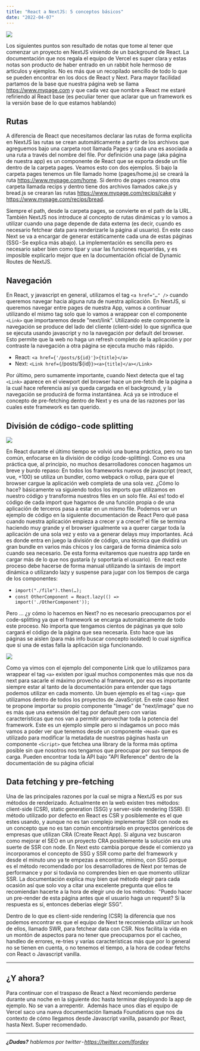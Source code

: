 ```yaml
---
title: "React a NextJS: 5 conceptos básicos"
date: "2022-04-07"
---
```


![](https://assets.vercel.com/image/upload/q_auto/front/assets/design/black-nextjs.png)

Los siguientes puntos son resultado de notas que tome al tener que comenzar un proyecto en NextJS viniendo de un background de React. La documentación que nos regala el equipo de Vercel es super clara y estas notas son producto de haber entrado en un rabbit hole hermoso de articulos y ejemplos. No es más que un recopilado sencillo de todo lo que se pueden encontrar en los docs de React y Next.
Para mayor facilidad partamos de la base que nuestra página web se llama https://www.mypage.com y que cada vez que nombre a React me estaré refiriendo al React base (es peculiar tener que aclarar que un framework es la versión base de lo que estamos hablando)

## Rutas

A diferencia de React que necesitamos declarar las rutas de forma explicita en NextJS las rutas se crean automáticamente a partir de los archivos que agreguemos bajo una carpeta root llamada Pages y cada una es asociada a una ruta a través del nombre del file. Por definición una page (aka página de nuestra app) es un componente de React que se exporta desde un file dentro de la carpeta pages. Veamos esto con dos ejemplos.
Si bajo la carpeta pages tenemos un file llamado home (pages/home.js) se creará la ruta https://www.mypage.com/home.
Si dentro de pages creamos otra carpeta llamada recips y dentro tiene dos archivos llamados cake.js y bread.js se crearan las rutas https://www.mypage.com/recips/cake y https://www.mypage.com/recips/bread.

Siempre el path, desde la carpeta pages, se convierte en el path de la URL.
También NextJS nos introduce al concepto de rutas dinámicas y lo vamos a utilizar cuando una page depende de data externa (es decir, cuando es necesario fetchear data para renderizarle la página al usuario). En este caso Next se va a encargar de generar estáticamente cada una de estas páginas (SSG - Se explica más abajo). La implementación es sencilla pero es necesario saber bien como tipar y usar las funciones requeridas, y es imposible explicarlo mejor que en la documentación oficial de Dynamic Routes de NextJS.

## Navegación

En React, y javascript en general, utilizamos el tag `<a href="…" />` cuando queremos navegar hacia alguna ruta de nuestra aplicación. En NextJS, si queremos navegar entre pages de nuestra App, vamos a continuar utilizando el mismo tag solo que lo vamos a wrappear con el componente `<Link>` que importaremos desde "next/link". Utilizando este componente la navegación se produce del lado del cliente (client-side) lo que significa que se ejecuta usando javascript y no la navegación por default del browser. Esto permite que la web no haga un refresh completo de la aplicación y por contraste la navegación a otra página se ejecuta mucho más rápido.

- React: `<a href={'/posts/${id}'}>{title}</a>`
- Next: `<Link href={`/posts/${id}`}><a>{title}</a></Link>`

Por último, pero sumamente importante, cuando Next detecta que el tag `<Link>` aparece en el viewport del browser hace un pre-fetch de la página a la cual hace referencia así ya queda cargada en el background, y la navegación se producirá de forma instantánea. Acá ya se introduce el concepto de pre-fetching dentro de Next y es una de las razones por las cuales este framework es tan querido.

## División de código - code splitting

![](https://media.giphy.com/media/l0HlEV7ZbFe0zxF0Q/giphy.gif)

En React durante el último tiempo se volvió una buena práctica, pero no tan común, enfocarse en la división de código (code-splitting). Como es una práctica que, al principio, no muchos desarrolladores conocen hagamos un breve y burdo repaso:
En todos los frameworks nuevos de javascript (react, vue, +100) se utiliza un bundler, como webpack o rollup, para que el browser cargue la aplicación web completa de una sola vez. ¿Cómo lo hace? básicamente va siguiendo todos los imports que utilizamos en nuestro código y transforma nuestros files en un solo file. Así es! todo el código de cada import que hagamos de una función propia o de una aplicación de terceros pasa a estar en un mismo file. Podemos ver un ejemplo de código en la siguiente documentación de React
Pero qué pasa cuando nuestra aplicación empieza a crecer y a crecer? el file se termina haciendo muy grande y el browser igualmente va a querer cargar toda la aplicación de una sola vez y esto va a generar delays muy importantes. Acá es donde entra en juego la división de código, una técnica que dividirá un gran bundle en varios más chicos y los cargará de forma dinámica solo cuando sea necesario. De esta forma evitaremos que nuestra app tarde en cargar más de lo que nos gustaría (y soportaría el usuario). 
En react este proceso debe hacerse de forma manual utilizando la sintaxis de import dinámica o utilizando lazy y suspense para jugar con los tiempos de carga de los componentes:

- `import("./file").then(…);`
- `const OtherComponent = React.lazy(() => import('./OtherComponent'));`

Pero … ¿y cómo lo hacemos en Next? no es necesario preocuparnos por el code-splitting ya que el framework se encarga automáticamente de todo este proceso. No importa que tengamos cientos de páginas ya que solo cargará el código de la página que sea necesaria. Esto hace que las páginas se aislen (para más info buscar concepto isolated) lo cual significa que si una de estas falla la aplicación siga funcionando.

![](https://media.giphy.com/media/cXblnKXr2BQOaYnTni/giphy.gif)

Como ya vimos con el ejemplo del componente Link que lo utilizamos para wrappear el tag `<a>` existen por igual muchos componentes más que nos da next para sacarle el máximo provecho al framework, por eso es importante siempre estar al tanto de la documentación para entender que tags podemos utilizar en cada momento.
Un buen ejemplo es el tag `<img>` que utilizamos dentro de todos los proyectos de JavaScript. En este caso Next te propone importar su propio componente "Image" de "next/image" que no es más que una extensión del tag por default pero con varias características que nos van a permitir aprovechar toda la potencia del framework. Este es un ejemplo simple pero si indagamos un poco más vamos a poder ver que tenemos desde un componente `<Head>` que es utilizado para modificar la metadata de nuestras páginas hasta un componente `<Script>` que fetchea una library de la forma más optima posible sin que nosotros nos tengamos que preocupar por sus tiempos de carga.
Pueden encontrar toda la API bajo "API Reference" dentro de la documentación de su página oficial

## Data fetching y pre-fetching

Una de las principales razones por la cual se migra a NextJS es por sus métodos de renderizado. Actualmente en la web existen tres métodos: client-side (CSR), static generation (SSG) y server-side rendering (SSR). El método utilizado por defecto en React es CSR y posiblemente es el que estes usando, y aunque no es tan complejo implementar SSR con node es un concepto que no es tan común encontrárselo en proyectos genéricos de empresas que utilizan CRA (Create React App). Si alguna vez buscaron como mejorar el SEO en un proyecto CRA posiblemente la solución era una suerte de SSR con node. En Next esto cambia porque desde el comienzo ya incorporamos el concepto de SSG y SSR como parte del framework y desde el minuto uno ya te empezas a encontrar, mínimo, con SSG porque es el método recomendado por los desarrolladores de Next por temas de performance y por si todavía no comprendes bien en que momento utilizar SSR. La documentación explica muy bien qué método elegir para cada ocasión así que solo voy a citar una excelente pregunta que ellos te recomiendan hacerte a la hora de elegir uno de los métodos: 
"Puedo hacer un pre-render de esta página antes que el usuario haga un request? Si la respuesta es sí, entonces deberías elegir SSG".

Dentro de lo que es client-side rendering (CSR) la diferencia que nos podemos encontrar es que el equipo de Next te recomienda utilizar un hook de ellos, llamado SWR, para fetchear data con CSR. Nos facilita la vida en un montón de aspectos para no tener que preocuparnos por el cacheo, handleo de errores, re-tries y varías características más que por lo general no se tienen en cuenta, o no tenemos el tiempo, a la hora de codear fetchs con React o Javascript vanilla.

---

## ¿Y ahora?

Para continuar con el traspaso de React a Next recomiendo perderse durante una noche en la siguiente doc hasta terminar deployando la app de ejemplo. No se van a arrepentir. 
Además hace unos días el equipo de Vercel saco una nueva documentación llamada Foundations que nos da contexto de cómo llegamos desde Javascript vanilla, pasando por React, hasta Next. Super recomendado.

---

_**¿Dudas?** hablemos por twitter - https://twitter.com/lfordev_
